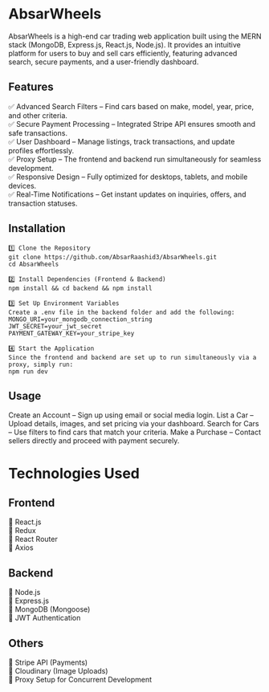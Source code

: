 # AbsarWheels
AbsarWheels is a high-end car trading web application built using the MERN stack (MongoDB, Express.js, React.js, Node.js). It provides an intuitive platform for users to buy and sell cars efficiently, featuring advanced search, secure payments, and a user-friendly dashboard.

## Features
✅ Advanced Search Filters – Find cars based on make, model, year, price, and other criteria. <br>
✅ Secure Payment Processing – Integrated Stripe API ensures smooth and safe transactions. <br>
✅ User Dashboard – Manage listings, track transactions, and update profiles effortlessly. <br>
✅ Proxy Setup – The frontend and backend run simultaneously for seamless development. <br>
✅ Responsive Design – Fully optimized for desktops, tablets, and mobile devices. <br>
✅ Real-Time Notifications – Get instant updates on inquiries, offers, and transaction statuses. <br>

## Installation
```
1️⃣ Clone the Repository
git clone https://github.com/AbsarRaashid3/AbsarWheels.git
cd AbsarWheels

2️⃣ Install Dependencies (Frontend & Backend)
npm install && cd backend && npm install

3️⃣ Set Up Environment Variables
Create a .env file in the backend folder and add the following:
MONGO_URI=your_mongodb_connection_string
JWT_SECRET=your_jwt_secret
PAYMENT_GATEWAY_KEY=your_stripe_key

4️⃣ Start the Application
Since the frontend and backend are set up to run simultaneously via a proxy, simply run:
npm run dev
```
## Usage
Create an Account – Sign up using email or social media login.
List a Car – Upload details, images, and set pricing via your dashboard.
Search for Cars – Use filters to find cars that match your criteria.
Make a Purchase – Contact sellers directly and proceed with payment securely.


# Technologies Used

## Frontend
🔹 React.js <br>
🔹 Redux <br>
🔹 React Router <br>
🔹 Axios <br>
## Backend
🔹 Node.js <br>
🔹 Express.js <br>
🔹 MongoDB (Mongoose) <br>
🔹 JWT Authentication <br>
## Others
🔹 Stripe API (Payments) <br>
🔹 Cloudinary (Image Uploads) <br>
🔹 Proxy Setup for Concurrent Development <br>







